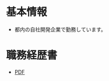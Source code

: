 # 基本情報

- 都内の自社開発企業で勤務しています。

# 職務経歴書

- [PDF](https://github.com/ryuju1029/ryuju1029/blob/main/docs/README.pdf/)
